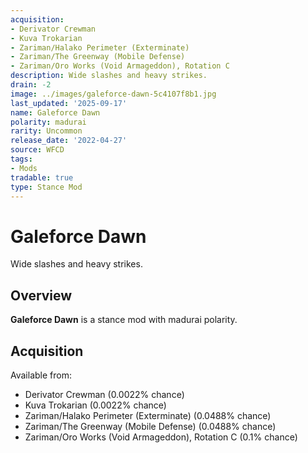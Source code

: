 ```yaml
---
acquisition:
- Derivator Crewman
- Kuva Trokarian
- Zariman/Halako Perimeter (Exterminate)
- Zariman/The Greenway (Mobile Defense)
- Zariman/Oro Works (Void Armageddon), Rotation C
description: Wide slashes and heavy strikes.
drain: -2
image: ../images/galeforce-dawn-5c4107f8b1.jpg
last_updated: '2025-09-17'
name: Galeforce Dawn
polarity: madurai
rarity: Uncommon
release_date: '2022-04-27'
source: WFCD
tags:
- Mods
tradable: true
type: Stance Mod
---
```


# Galeforce Dawn

Wide slashes and heavy strikes.

## Overview

**Galeforce Dawn** is a stance mod with madurai polarity.

## Acquisition

Available from:
- Derivator Crewman (0.0022% chance)
- Kuva Trokarian (0.0022% chance)
- Zariman/Halako Perimeter (Exterminate) (0.0488% chance)
- Zariman/The Greenway (Mobile Defense) (0.0488% chance)
- Zariman/Oro Works (Void Armageddon), Rotation C (0.1% chance)


